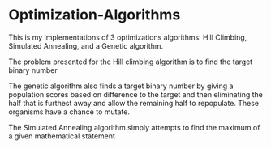 # Optimization-Algorithms

This is my implementations of 3 optimizations algorithms: Hill Climbing, Simulated Annealing, and a Genetic algorithm.

The problem presented for the Hill climbing algorithm is to find the target binary number

The genetic algorithm also finds a target binary number by giving a population scores based on difference to the target and then eliminating the half that
is furthest away and allow the remaining half to repopulate. These organisms have a chance to mutate.

The Simulated Annealing algorithm simply attempts to find the maximum of a given mathematical statement
